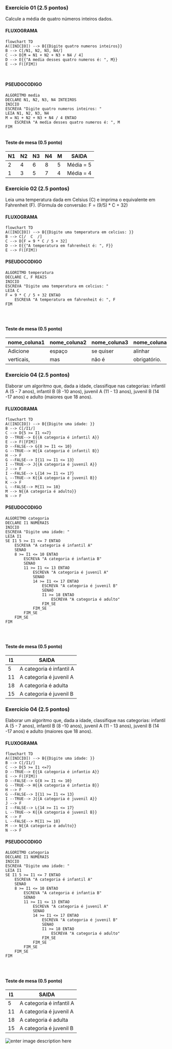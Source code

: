 ### Exercício 01 (2.5 pontos)
Calcule a média de quatro números inteiros dados.

#### FLUXOGRAMA
```mermaid
flowchart TD
A([INICIO]) --> B{{Digite quatro numeros inteiros}}
B --> C[/N1, N2, N3, N4/]
C --> D[M = N1 + N2 + N3 + N4 / 4]
D --> E{{"A media desses quatro numeros é: ", M}}
E --> F([FIM])



```

#### PSEUDOCODIGO

```
ALGORITMO media
DECLARE N1, N2, N3, N4 INTEIROS
INICIO
ESCREVA "Digite quatro numeros inteiros: "
LEIA N1, N2, N3, N4
M = N1 + N2 + N3 + N4 / 4 ENTAO
	ESCREVA "A media desses quatro numeros é: ", M
FIM


```

#### Teste de mesa (0.5 ponto)

| N1 | N2 | N3 | N4 | M | SAIDA | 
|      --      |      --      |      --      |      --      |      --      |      --      | 
| 2     | 4       | 6    |  8     | 5    |      Média = 5      |
| 1   | 3          | 5        | 7 | 4  |      Média = 4      |


### Exercício 02 (2.5 pontos)
Leia uma temperatura dada em Celsius (C) e imprima o equivalente em Fahrenheit (F). (Fórmula de conversão: F = (9/5) * C + 32)

#### FLUXOGRAMA
```mermaid
flowchart TD
A([INICIO]) --> B{{Digite uma temperatura em celcius: }}
B --> C[/  C  /]
C --> D[F = 9 * C / 5 + 32]
D --> E{{"A temperatura em fahrenheit é: ", F}}
E --> F([FIM])

```

#### PSEUDOCODIGO


```
ALGORITMO temperatura
DECLARE C, F REAIS
INICIO
ESCREVA "Digite uma temperatura em celcius: "
LEIA C
F = 9 * C / 5 + 32 ENTAO
	ESCREVA "A temperatura em fahrenheit é: ", F
FIM




```

#### Teste de mesa (0.5 ponto)

| nome_coluna1 | nome_coluna2 | nome_coluna3 | nome_coluna4 | nome_coluna5 | 
|      --      |      --      |      --      |      --      |      --      | 
| Adicione     | espaço       | se quiser    |  alinhar     | as barras    |
| verticais,   | mas          | não é        | obrigatório. | Entendido ?  |

### Exercício 04 (2.5 pontos)
Elaborar um algoritmo que, dada a idade, classifique nas categorias: infantil A (5 - 7 anos), infantil B (8 -10 anos), juvenil A (11 - 13 anos), juvenil B (14 -17 anos) e adulto (maiores que 18 anos).


#### FLUXOGRAMA
```mermaid
flowchart TD
A([INICIO]) --> B{{Digite uma idade: }}
B --> C[/I1/]
C --> D{5 >= I1 <=7}
D --TRUE--> E{{A categoria é infantil A}}
E --> F([FIM])
D --FALSE--> G{8 >= I1 <= 10}
G --TRUE--> H{{A categoria é infantil B}}
H --> F
G --FALSE--> I{11 >= I1 <= 13}
I --TRUE--> J{{A categoria é juvenil A}}
J --> F
I --FALSE--> L{14 >= I1 <= 17}
L --TRUE--> K{{A categoria é juvenil B}}
K --> F
L --FALSE--> M{I1 >= 18}
M --> N{{A categoria é adulto}}
N --> F

```

#### PSEUDOCODIGO
```
ALGORITMO categoria
DECLARE I1 NUMERAIS
INICIO
ESCREVA "Digite uma idade: "
LEIA I1
SE I1 5 >= I1 <= 7 ENTAO
	ESCREVA "A categoria é infantil A"
	SENAO
	8 >= I1 <= 10 ENTAO
		ESCREVA "A categoria é infantia B"
		SENAO 
		11 >= I1 <= 13 ENTAO
			ESCREVA "A categoria é juvenil A"
			SENAO 
			14 >= I1 <= 17 ENTAO
				ESCREVA "A categoria é juvenil B"
				SENAO
				I1 >= 18 ENTAO 
					ESCREVA "A categoria é adulto"
				FIM_SE
			FIM_SE
		FIM_SE
	FIM_SE
FIM
				
	
		

```


#### Teste de mesa (0.5 ponto)

| I1 | SAIDA | 
|      --      |      --      | 
| 5     | A categoria é infantil A       |
| 11   | A categoria é juvenil A          |
| 18   | A categoria é adulta         |
| 15   | A categoria é juvenil B          |

### Exercício 04 (2.5 pontos)
Elaborar um algoritmo que, dada a idade, classifique nas categorias: infantil A (5 - 7 anos), infantil B (8 -10 anos), juvenil A (11 - 13 anos), juvenil B (14 -17 anos) e adulto (maiores que 18 anos).

#### FLUXOGRAMA
```mermaid
flowchart TD
A([INICIO]) --> B{{Digite uma idade: }}
B --> C[/I1/]
C --> D{5 >= I1 <=7}
D --TRUE--> E{{A categoria é infantio A}}
E --> F([FIM])
D --FALSE--> G{8 >= I1 <= 10}
G --TRUE--> H{{A categoria é infantia B}}
H --> F
G --FALSE--> I{11 >= I1 <= 13}
I --TRUE--> J{{A categoria é juvenil A}}
J --> F
I --FALSE--> L{14 >= I1 <= 17}
L --TRUE--> K{{A categoria é juvenil B}}
K --> F
L --FALSE--> M{I1 >= 18}
M --> N{{A categoria é adulto}}
N --> F

```

#### PSEUDOCODIGO
```
ALGORITMO categoria
DECLARE I1 NUMERAIS
INICIO
ESCREVA "Digite uma idade: "
LEIA I1
SE I1 5 >= I1 <= 7 ENTAO
	ESCREVA "A categoria é infantil A"
	SENAO
	8 >= I1 <= 10 ENTAO
		ESCREVA "A categoria é infantia B"
		SENAO 
		11 >= I1 <= 13 ENTAO
			ESCREVA "A categoria é juvenil A"
			SENAO 
			14 >= I1 <= 17 ENTAO
				ESCREVA "A categoria é juvenil B"
				SENAO
				I1 >= 18 ENTAO 
					ESCREVA "A categoria é adulto"
				FIM_SE
			FIM_SE
		FIM_SE
	FIM_SE
FIM
				
	
		

```


#### Teste de mesa (0.5 ponto)

| I1 | SAIDA | 
|      --      |      --      | 
| 5     | A categoria é infantil A       |
| 11   | A categoria é juvenil A          |
| 18   | A categoria é adulta         |
| 15   | A categoria é juvenil B          |

![enter image description here](https://ih1.redbubble.net/image.4952206946.3361/bg,f8f8f8-flat,750x,075,f-pad,750x1000,f8f8f8.jpg)
